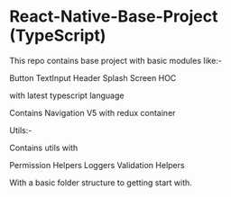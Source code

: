 # React-Native-Base-Project (TypeScript)

This repo contains base project with basic modules like:-

Button
TextInput
Header
Splash Screen
HOC

with latest typescript language

Contains Navigation V5 with redux container

Utils:-

Contains utils with 

Permission Helpers
Loggers
Validation Helpers

With a basic folder structure to getting start with.





